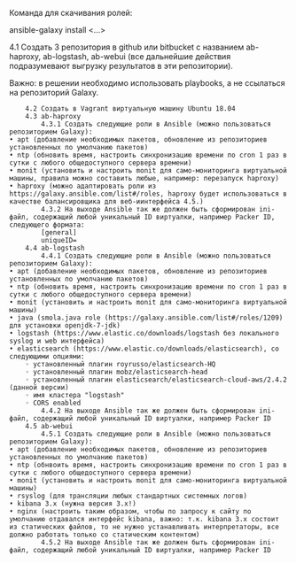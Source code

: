 Команда для скачивания ролей:

ansible-galaxy install <...>


4.1 Создать 3 репозитория в github или bitbucket с названием ab-haproxy, ab-logstash, ab-webui (все дальнейшие действия подразумевают выгрузку результатов в эти репозитории).

Важно: в решении необходимо использовать playbooks, а не ссылаться на репозиторий Galaxy.
       
        4.2 Создать в Vagrant виртуальную машину Ubuntu 18.04
        4.3 ab-haproxy
            4.3.1 Создать следующие роли в Ansible (можно пользоваться репозиторием Galaxy):
    • apt (добавление необходимых пакетов, обновление из репозиториев установленных по умолчанию пакетов)
    • ntp (обновить время, настроить синхронизацию времени по cron 1 раз в сутки с любого общедоступного сервера времени)
    • monit (установить и настроить monit для само-мониторинга виртуальной машины, правила можно составить любые, например: перезапуск haproxy)
    • haproxy (можно адаптировать роли из https://galaxy.ansible.com/list#/roles, haproxy будет использоваться в качестве балансировщика для веб-иинтерфейса 4.5.)
            4.3.2 На выходе Ansible так же должен быть сформирован ini-файл, содержащий любой уникальный ID виртуалки, например Packer ID, следующего формата:
            [general]
            uniqueID=
        4.4 ab-logstash
            4.4.1 Создать следующие роли в Ansible (можно пользоваться репозиторием Galaxy):
    • apt (добавление необходимых пакетов, обновление из репозиториев установленных по умолчанию пакетов)
    • ntp (обновить время, настроить синхронизацию времени по cron 1 раз в сутки с любого общедоступного сервера времени)
    • monit (установить и настроить monit для само-мониторинга виртуальной машины)
    • java (smola.java role (https://galaxy.ansible.com/list#/roles/1209) для установки openjdk-7-jdk)
    • logstash (https://www.elastic.co/downloads/logstash без локального syslog и web интерфейса)
    • elasticsearch (https://www.elastic.co/downloads/elasticsearch), со следующими опциями:
        ◦ установленный плагин royrusso/elasticsearch-HQ 
        ◦ установленный плагин mobz/elasticsearch-head
        ◦ установленный плагин elasticsearch/elasticsearch-cloud-aws/2.4.2 (данной версии)
        ◦ имя кластера "logstash"
        ◦ CORS enabled
            4.4.2 На выходе Ansible так же должен быть сформирован ini-файл, содержащий любой уникальный ID виртуалки, например Packer ID
        4.5 ab-webui
            4.5.1 Создать следующие роли в Ansible (можно пользоваться репозиторием Galaxy):
    • apt (добавление необходимых пакетов, обновление из репозиториев установленных по умолчанию пакетов)
    • ntp (обнвоить время, настроить синхронизацию времени по cron 1 раз в сутки с любого общедоступного сервера времени)
    • monit (установить и настроить monit для само-мониторинга виртуальной машины)
    • rsyslog (для трансляции любых стандартных системных логов)
    • kibana 3.x (нужна версия 3.x!)
    • nginx (настроить таким образом, чтобы по запросу к сайту по умолчанию отдавался интерфейс kibana, важно: т.к. kibana 3.x состоит из статических файлов, то не нужно устанавливать интерпретаторы, все должно работать только со статическим контентом)
            4.5.2 На выходе Ansible так же должен быть сформирован ini-файл, содержащий любой уникальный ID виртуалки, например Packer ID
